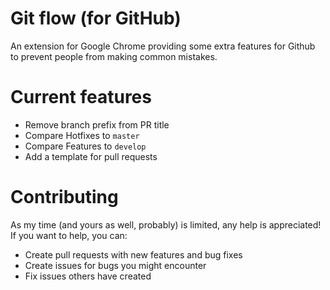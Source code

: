 Git flow (for GitHub)
=====================

An extension for Google Chrome providing some extra features for Github to prevent people from making common mistakes.

# Current features
- Remove branch prefix from PR title
- Compare Hotfixes to `master`
- Compare Features to `develop`
- Add a template for pull requests

# Contributing
As my time (and yours as well, probably) is limited, any help is appreciated! If you want to help, you can:
- Create pull requests with new features and bug fixes
- Create issues for bugs you might encounter
- Fix issues others have created

